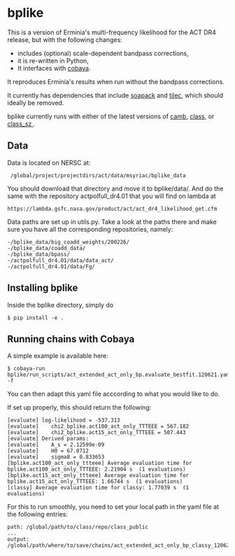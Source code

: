 # bplike

This is a version of Erminia's multi-frequency likelihood
for the ACT DR4 release, but with the following changes:
- includes (optional) scale-dependent bandpass corrections,
- it is re-written in Python,
- It interfaces with [cobaya](https://github.com/CobayaSampler/cobaya).

It reproduces Erminia's results when run without the
bandpass corrections.

It currently has dependencies that include [soapack](https://github.com/simonsobs/soapack/tree/master/soapack) and [tilec](https://github.com/ACTCollaboration/tilec/tree/boris), which should ideally be removed.

bplike currently runs with either of the latest versions of [camb](https://github.com/cmbant/CAMB), [class](https://github.com/lesgourg/class_public), or [class_sz ](https://github.com/borisbolliet/class_sz).



## Data

Data is located on NERSC at:

```
 /global/project/projectdirs/act/data/msyriac/bplike_data
 ```
You should download that directory and move it to bplike/data/.
And do the same with the repository actpolfull_dr4.01 that you will find on lambda at

 ```
 https://lambda.gsfc.nasa.gov/product/act/act_dr4_likelihood_get.cfm
 ```


Data paths are set up in utils.py. Take a look at the paths there and make sure you have all the corresponding repositories, namely:

```
-/bplike_data/big_coadd_weights/200226/
-/bplike_data/coadd_data/
-/bplike_data/bpass/
-/actpolfull_dr4.01/data/data_act/
-/actpolfull_dr4.01/data/Fg/
```


## Installing bplike

Inside the bplike directory, simply do
```
$ pip install -e .
```


## Running chains with Cobaya

A simple example is available here:
```
$ cobaya-run bplike/run_scripts/act_extended_act_only_bp.evaluate_bestfit.120621.yaml -f
```
You can then adapt this yaml file acccording to what you would like to do.

If set up properly, this should return the following:

```
[evaluate] log-likelihood = -537.313
[evaluate]    chi2_bplike.act100_act_only_TTTEEE = 567.182
[evaluate]    chi2_bplike.act15_act_only_TTTEEE = 507.443
[evaluate] Derived params:
[evaluate]    A_s = 2.12599e-09
[evaluate]    H0 = 67.0712
[evaluate]    sigma8 = 0.833653
[bplike.act100_act_only_ttteee] Average evaluation time for bplike.act100_act_only_TTTEEE: 2.21904 s  (1 evaluations)
[bplike.act15_act_only_ttteee] Average evaluation time for bplike.act15_act_only_TTTEEE: 1.66744 s  (1 evaluations)
[classy] Average evaluation time for classy: 1.77039 s  (1 evaluations)
```
For this to run smoothly, you need to set your local path in the yaml file at the following entries:

```
path: /global/path/to/class/repo/class_public
...
output: /global/path/where/to/save/chains/act_extended_act_only_bp_classy_120621
```

